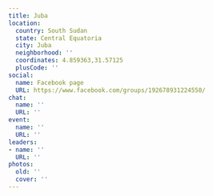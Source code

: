 ```yaml
---
title: Juba
location:
  country: South Sudan
  state: Central Equatoria
  city: Juba
  neighborhood: ''
  coordinates: 4.859363,31.57125
  plusCode: ''
social:
  name: Facebook page
  URL: https://www.facebook.com/groups/192678931224550/
chat:
  name: ''
  URL: ''
event:
  name: ''
  URL: ''
leaders:
- name: ''
  URL: ''
photos:
  old: ''
  cover: ''
---
```

